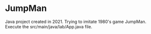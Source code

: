 # JumpMan
Java project created in 2021. Trying to imitate 1980's game JumpMan. Execute the src/main/java/lab/App.java file.
